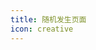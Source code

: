```yaml
---
title: 随机发生页面
icon: creative
---
```


<!-- more -->

<script>
import { defineComponent } from 'vue'
import { usePages } from '@temp/pages'  // pages.js is default filename
export default defineComponent({
  setup() {
  },
  mounted() {
    const pages = usePages()
    var numPage = pages.length
    var theRandomNumber = Math.floor(Math.random() * numPage);
    console.log(theRandomNumber)
    console.log(pages)
    var page = pages.at(theRandomNumber)
    console.log(page)
    var url = '/Vuepress-template' + page.path
    console.log(url)
    window.location.href = url
  },
})
</script>